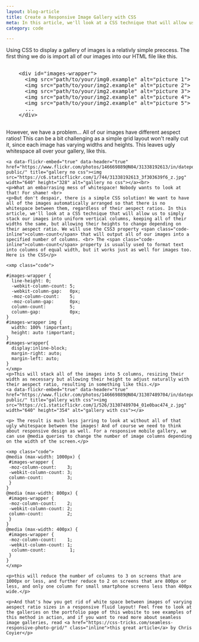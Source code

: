 ```yaml
---
layout: blog-article
title: Create a Responsive Image Gallery with CSS
meta: In this article, we'll look at a CSS technique that will allow us to create seamless image galleries for our websites!
category: code

---
```


<article>
	<p>Using CSS to display a gallery of images is a relativly simple preocess. The first thing we do is import all of our images into our HTML file like this.</p>
	<xmp class="code">
	<div id="images-wrapper">
	  <img src="path/to/your/img0.example" alt="picture 1">
	  <img src="path/to/your/img2.example" alt="picture 2">
	  <img src="path/to/your/img2.example" alt="picture 3">
	  <img src="path/to/your/img2.example" alt="picture 4">
	  <img src="path/to/your/img2.example" alt="picture 5">
	  ...
	</div>
	</xmp>
	<p>However, we have a problem... All of our images have different aespect ratios! This can be a bit challenging as a simple grid layout won't really cut it, since each image has varying widths and heights.
	This leaves ugly whitespace all over your gallery, like this.</p>

	<a data-flickr-embed="true" data-header="true"  href="https://www.flickr.com/photos/146669889@N04/31338192613/in/dateposted-public/" title="gallery no css"><img src="https://c6.staticflickr.com/1/744/31338192613_3f303639f6_z.jpg" width="640" height="328" alt="gallery no css"></a><br>
	<p>What an embarrasing mess of whitespace! Nobody wants to look at that! For shame! <br>
	<p>But don't despair, there is a simple CSS solution! We want to have all of the images automatically arranged so that there is no whitespace between them, regardless of their aespect ratios. In this article, we'll look at a CSS technique that will allow us to simply stack our images into uniform vertical columns, keeping all of their widths the same, but allowing their heights to change depending on their aespect ratio. We will use the CSS3 property <span class="code-inline">column-count</span> that will output all of our images into a specified number of columns. <br> The <span class="code-inline">column-count</span> property is usually used to format text into columns of equal width, but it works just as well for images too. Here is the CSS</p>

	<xmp class="code">

	#images-wrapper {
	  line-height: 0;   
	  -webkit-column-count: 5;
	  -webkit-column-gap:   0px;
	  -moz-column-count:    5;
	  -moz-column-gap:      0px;
	  column-count:         5;
	  column-gap:           0px;  
	}
	#images-wrapper img {
	  width: 100% !important;
	  height: auto !important;
	}
	#images-wrapper{
	  display:inline-block;
	  margin-right: auto;
	  margin-left: auto;
	}
	</xmp>
	<p>This will stack all of the images into 5 columns, resizing their width as necessary but allowing their height to adjust naturally with their aespect ratio, resulting in something like this.</p>
	<a data-flickr-embed="true" data-header="true"  href="https://www.flickr.com/photos/146669889@N04/31307489704/in/dateposted-public/" title="gallery with css"><img src="https://c1.staticflickr.com/1/526/31307489704_01e0bac474_z.jpg" width="640" height="354" alt="gallery with css"></a>

	<p> The result is much less jarring to look at without all of that ugly whitespace between the images! And of course we need to think about responsive design as well. For a responsive mobile gallery, we can use @media queries to change the number of image columns depending on the width of the screen.</p>

	<xmp class="code">
	@media (max-width: 1000px) {
	 #images-wrapper {
	 -moz-column-count:    3;
	 -webkit-column-count: 3;
	 column-count:         3;
	 }
	}
	@media (max-width: 800px) {
	 #images-wrapper {
	 -moz-column-count:    2;
	 -webkit-column-count: 2;
	 column-count:         2;
	 }
	}
	@media (max-width: 400px) {
	 #images-wrapper {
	 -moz-column-count:    1;
	 -webkit-column-count: 1;
	  column-count:         1;
	 }
	}
	</xmp>

	<p>this will reduce the number of columns to 3 on screens that are 1000px or less, and further reduce to 2 on screens that are 800px or less, and only one column for small smartphone screens less than 400px wide.</p>

	<p>And that's how you get rid of white space between images of varying aespect ratio sizes in a responsive fluid layout! Feel free to look at the galleries on the portfolio page of this website to see examples of this method in action, and if you want to read more about seamless image galleries, read <a href="https://css-tricks.com/seamless-responsive-photo-grid/" class="inline">this great article</a> by Chris Coyier</p>

